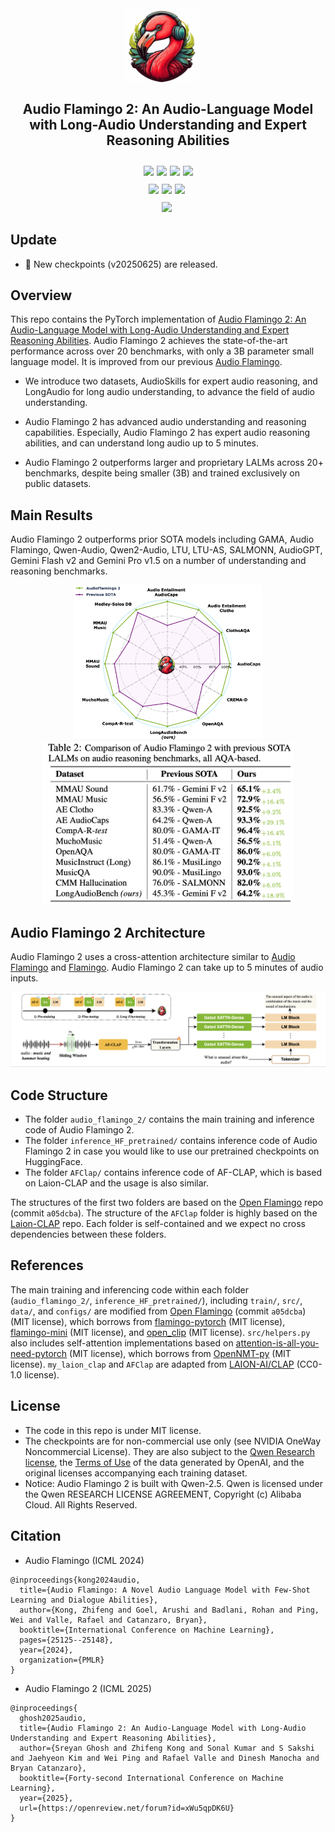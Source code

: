 
<div align="center" style="display: flex; justify-content: center; align-items: center; text-align: center;">
  <a href="https://github.com/NVIDIA/audio-flamingo" style="margin-right: 20px; text-decoration: none; display: flex; align-items: center;">
    <img src="assets/af_logo.png" alt="Audio Flamingo 2 🔥🚀🔥" width="120">
  </a>
</div>
<div align="center" style="display: flex; justify-content: center; align-items: center; text-align: center;">
    <h2>
    Audio Flamingo 2: An Audio-Language Model with Long-Audio Understanding and Expert Reasoning Abilities
    </h2>
</div>

<div align="center" style="display: flex; justify-content: center; margin-top: 10px;">
  <a href="https://arxiv.org/abs/2503.03983"><img src="https://img.shields.io/badge/arXiv-2503.03983-AD1C18" style="margin-right: 5px;"></a>
  <a href="https://research.nvidia.com/labs/adlr/AF2/"><img src="https://img.shields.io/badge/Demo page-228B22" style="margin-right: 5px;"></a>
  <a href="https://github.com/NVIDIA/audio-flamingo"><img src='https://img.shields.io/badge/Github-Audio Flamingo 2-9C276A' style="margin-right: 5px;"></a>
  <a href="https://github.com/NVIDIA/audio-flamingo/stargazers"><img src="https://img.shields.io/github/stars/NVIDIA/audio-flamingo.svg?style=social"></a>
</div>

<div align="center" style="display: flex; justify-content: center; margin-top: 10px;">
<a href="https://huggingface.co/nvidia/audio-flamingo-2"><img src="https://img.shields.io/badge/🤗-Checkpoints_v20250625_(3B)-ED5A22.svg" style="margin-right: 5px;"></a>
<a href="https://huggingface.co/nvidia/audio-flamingo-2-1.5B"><img src="https://img.shields.io/badge/🤗-Checkpoints_v20250625_(1.5B)-ED5A22.svg" style="margin-right: 5px;"></a>
<a href="https://huggingface.co/nvidia/audio-flamingo-2-0.5B"><img src="https://img.shields.io/badge/🤗-Checkpoints_v20250625_(0.5B)-ED5A22.svg" style="margin-right: 5px;"></a>
</div>

<div align="center" style="display: flex; justify-content: center; margin-top: 10px;">
<a href="https://huggingface.co/spaces/nvidia/audio-flamingo-2"><img src="https://img.shields.io/badge/🤗-Gradio Demo (3B)-5F9EA0.svg" style="margin-right: 5px;"></a>
<!-- <a href="https://huggingface.co/spaces/nvidia/audio-flamingo-2-1.5B"><img src="https://img.shields.io/badge/🤗-Gradio Demo (1.5B)-5F9EA0.svg" style="margin-right: 5px;"></a>
<a href="https://huggingface.co/spaces/nvidia/audio-flamingo-2-0.5B"><img src="https://img.shields.io/badge/🤗-Gradio Demo (0.5B)-5F9EA0.svg" style="margin-right: 5px;"></a> -->
  
</div>

## Update
- 🚨 New checkpoints (v20250625) are released.


## Overview

This repo contains the PyTorch implementation of [Audio Flamingo 2: An Audio-Language Model with Long-Audio Understanding and Expert Reasoning Abilities](https://arxiv.org/abs/2503.03983). Audio Flamingo 2 achieves the state-of-the-art performance across over 20 benchmarks, with only a 3B parameter small language model. It is improved from our previous [Audio Flamingo](https://arxiv.org/abs/2402.01831). 

- We introduce two datasets, AudioSkills for expert audio reasoning, and LongAudio for long audio understanding, to advance the field of audio understanding.

- Audio Flamingo 2 has advanced audio understanding and reasoning capabilities. Especially, Audio Flamingo 2 has expert audio reasoning abilities, and can understand long audio up to 5 minutes.

- Audio Flamingo 2 outperforms larger and proprietary LALMs across 20+ benchmarks, despite being smaller (3B) and trained exclusively on public datasets.


## Main Results

Audio Flamingo 2 outperforms prior SOTA models including GAMA, Audio Flamingo, Qwen-Audio, Qwen2-Audio, LTU, LTU-AS, SALMONN, AudioGPT, Gemini Flash v2 and Gemini Pro v1.5 on a number of understanding and reasoning benchmarks.

<div align="center">
  <img class="img-full" src="assets/af2_radar.png" width="300">
</div>

<div align="center">
  <img class="img-full" src="assets/af2_table2.png" width="400">
</div>

## Audio Flamingo 2 Architecture

Audio Flamingo 2 uses a cross-attention architecture similar to [Audio Flamingo](https://arxiv.org/abs/2402.01831) and [Flamingo](https://arxiv.org/abs/2204.14198). Audio Flamingo 2 can take up to 5 minutes of audio inputs. 

<div align="center">
  <img class="img-full" src="assets/af2_arch.png" width="800">
</div>


## Code Structure

- The folder ```audio_flamingo_2/``` contains the main training and inference code of Audio Flamingo 2.
- The folder ```inference_HF_pretrained/``` contains inference code of Audio Flamingo 2 in case you would like to use our pretrained checkpoints on HuggingFace.
- The folder ```AFClap/``` contains inference code of AF-CLAP, which is based on Laion-CLAP and the usage is also similar.

The structures of the first two folders are based on the [Open Flamingo](https://github.com/mlfoundations/open_flamingo) repo (commit ```a05dcba```).
The structure of the ```AFClap``` folder is highly based on the [Laion-CLAP](https://github.com/LAION-AI/CLAP) repo. 
Each folder is self-contained and we expect no cross dependencies between these folders.


## References

The main training and inferencing code within each folder (```audio_flamingo_2/```, ```inference_HF_pretrained/```), including ```train/```, ```src/```, ```data/```, and ```configs/``` are modified from [Open Flamingo](https://github.com/mlfoundations/open_flamingo) (commit ```a05dcba```) (MIT license), which borrows from [flamingo-pytorch](https://github.com/lucidrains/flamingo-pytorch) (MIT license), [flamingo-mini](https://github.com/dhansmair/flamingo-mini) (MIT license), and [open_clip](https://github.com/mlfoundations/open_clip) (MIT license). ```src/helpers.py``` also includes self-attention implementations based on [attention-is-all-you-need-pytorch](https://github.com/jadore801120/attention-is-all-you-need-pytorch) (MIT license), which borrows from [OpenNMT-py](https://github.com/OpenNMT/OpenNMT-py) (MIT license). ```my_laion_clap``` and ```AFClap``` are adapted from [LAION-AI/CLAP](https://github.com/LAION-AI/CLAP) (CC0-1.0 license).

## License

- The code in this repo is under MIT license.
- The checkpoints are for non-commercial use only (see NVIDIA OneWay Noncommercial License). They are also subject to the [Qwen Research license](https://huggingface.co/Qwen/Qwen2.5-3B/blob/main/LICENSE), the [Terms of Use](https://openai.com/policies/terms-of-use) of the data generated by OpenAI, and the original licenses accompanying each training dataset.
- Notice: Audio Flamingo 2 is built with Qwen-2.5. Qwen is licensed under the Qwen RESEARCH LICENSE AGREEMENT, Copyright (c) Alibaba Cloud. All Rights Reserved.


## Citation

- Audio Flamingo (ICML 2024)
```
@inproceedings{kong2024audio,
  title={Audio Flamingo: A Novel Audio Language Model with Few-Shot Learning and Dialogue Abilities},
  author={Kong, Zhifeng and Goel, Arushi and Badlani, Rohan and Ping, Wei and Valle, Rafael and Catanzaro, Bryan},
  booktitle={International Conference on Machine Learning},
  pages={25125--25148},
  year={2024},
  organization={PMLR}
}
```

- Audio Flamingo 2 (ICML 2025)
```
@inproceedings{
  ghosh2025audio,
  title={Audio Flamingo 2: An Audio-Language Model with Long-Audio Understanding and Expert Reasoning Abilities},
  author={Sreyan Ghosh and Zhifeng Kong and Sonal Kumar and S Sakshi and Jaehyeon Kim and Wei Ping and Rafael Valle and Dinesh Manocha and Bryan Catanzaro},
  booktitle={Forty-second International Conference on Machine Learning},
  year={2025},
  url={https://openreview.net/forum?id=xWu5qpDK6U}
}
```